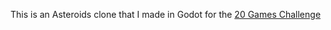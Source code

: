 This is an Asteroids clone that I made in Godot for the [20 Games Challenge](https://20_games_challenge.gitlab.io/)
